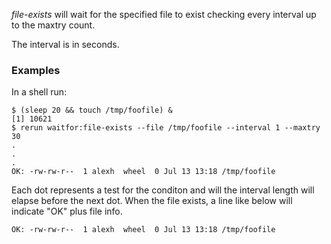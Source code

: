 *file-exists* will wait for the specified file to exist checking every interval up to the maxtry count.

The interval is in seconds.

### Examples

In a shell run:

    $ (sleep 20 && touch /tmp/foofile) &
    [1] 10621
	$ rerun waitfor:file-exists --file /tmp/foofile --interval 1 --maxtry 30
	.
	.
	.
	OK: -rw-rw-r--  1 alexh  wheel  0 Jul 13 13:18 /tmp/foofile


Each dot represents a test for the conditon and will the interval length will elapse before the next dot.
When the file exists, a line like below will indicate "OK" plus file info.

	OK: -rw-rw-r--  1 alexh  wheel  0 Jul 13 13:18 /tmp/foofile
